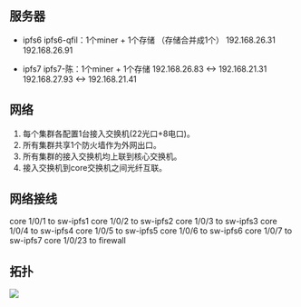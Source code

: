 

## 服务器
- ipfs6
ipfs6-qfil：1个miner + 1个存储  （存储合并成1个）
192.168.26.31
192.168.26.91

- ipfs7
ipfs7-陈：1个miner + 1个存储
192.168.26.83  <->  192.168.21.31
192.168.27.93  <->  192.168.21.41



## 网络
1. 每个集群各配置1台接入交换机(22光口+8电口)。
2. 所有集群共享1个防火墙作为外网出口。
3. 所有集群的接入交换机均上联到核心交换机。
4. 接入交换机到core交换机之间光纤互联。

## 网络接线
core 1/0/1   to   sw-ipfs1
core 1/0/2   to   sw-ipfs2
core 1/0/3   to   sw-ipfs3
core 1/0/4   to   sw-ipfs4
core 1/0/5   to   sw-ipfs5
core 1/0/6   to   sw-ipfs6
core 1/0/7   to   sw-ipfs7
core 1/0/23  to   firewall


## 拓扑
![](new_top.png)